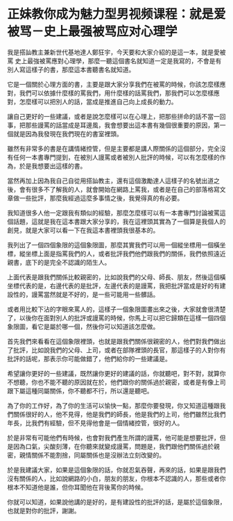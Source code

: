 # 正妹教你成为魅力型男视频课程：就是爱被骂－史上最强被骂应对心理学

我是搭訕教主兼新世代基地達人鄭狂宇，今天要和大家介紹的是這一本，就是愛被罵 史上最強被罵應對心理學，那麼一聽這個書名就知道一定是我寫的，不會是有別人寫這樣子的書，那麼這本書聽書名就知道。

它是一個關於心理方面的書，主要是跟大家分享我們在被罵的時候，你該怎麼樣應對，我們可以依據什麼樣的罵我們，用什麼樣的話罵我們，那我們可以怎麼樣應對，怎麼樣可以把別人的話，當成是推進自己向上成長的動力。

讓自己更好的一些建議，或者是說怎麼樣可以在心理上，把那些拼命的話不當一回事，把那些謾罵的話當成是耳邊風，我會想要出這本書有幾個很重要的原因，第一個就是因為我發現在我們現在的書室裡頭。

雖然有非常多的書是在講情緒控管，但是主要都是講人際關係的這個部分，完全沒有任何一本書專門提到，在被別人謾罵或者被別人批評的時候，可以有怎麼樣的作為，於是我想要出這樣的書。

當然再加上因為我自己自從用搭訕教主，還有這個激勵達人這樣子的名號出道之後，會有很多不了解我的人，就會開始在網路上罵我，或者是在自己的部落格寫文章做一些批評，那麼我經過這麼多事情之後，我覺得真的有必要。

我知道很多人他一定跟我有類似的經驗，那麼怎麼樣可以有一本書專門討論被罵這個話題，這就是我在這本書跟大家分享的，我在這裡頭其實為了一個算是我個人的創見，就是大家可以看一下在我這本書裡頭我很基本的。

我列出了一個四個象限的這個象限圖，那麼其實我們可以用一個縱坐標用一個橫坐標，縱坐標上面是指罵我們的人，或者批評我們他們跟我們的關係，我們依照遠近親書，底下的是完全不認識的陌生人。

上面代表是跟我們關係比較親密的，比如說我們的父母、師長、朋友，然後這個橫坐標代表的是，右邊代表的是批評，左邊代表的是謾罵，我把批評當成是好的有建設性的，謾罵當然就是不好的，是一些可能用一些髒話。

或者用比較下沾的字眼來罵人的，這樣子一個象限圖畫出來之後，大家就會很清楚了，以後你在面對別人的批評或謾罵的時候，你馬上可以把它歸類在這樣一個四個象限圖，看它是屬於哪一個，然後你可以知道該怎麼做。

首先我們來看看在這個象限裡頭，也就是跟我們關係很親密的人，他們對我們做出了批評，比如說我們的父母、上司，或者在部隊裡頭的長官，那這樣子的人對你有批評的話呢，那表示你可能做錯了，他們給你的一些建議是。

希望讓你更好的一些建議，既然讓你更好的建議的話，你就聽吧，對不對，就算你不想聽，你也不能不聽的原因就在於，他們跟你的關係過於親密，或者是有像上司跟下屬這種同屬關係，你不聽都不行，所以還是聽吧。

為了你的工作好，為了你的生活可以愉快一點，那麼你要發現，你又知道這種跟我們關係很好的人，他不見得，他是我們的師長，他是我們的上司，他們雖然比我們年長，比我們有經驗，但不見得他會是一個情緒控管，很好的人。

於是非常有可能他們有時候，也會對我們產生所謂的謾罵，他可能是想要批評，但是因為口氣，尖酸刻薄，在你聽來就變成謾罵，問題是，我們跟他們關係過於親密，親情關係不能割捨，同屬關係也是沒辦法立刻改變的。

於是我建議大家，如果是這個象限的話，你就忍氣吞聲，再來的話，如果是跟我們沒有關係的人，比如說網路的小白，朋友的朋友，你根本不認識的人，那些或者你根本不知道他是誰，但你耳聞他在背後罵你的時候。

你就可以知道，如果說他講的是好的，是有建設性的批評的話，是屬於這個象限，也就是對你的批評，謝謝。